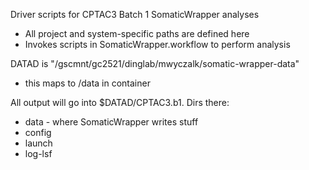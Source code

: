 Driver scripts for CPTAC3 Batch 1 SomaticWrapper analyses 

* All project and system-specific paths are defined here
* Invokes scripts in SomaticWrapper.workflow to perform analysis

DATAD is "/gscmnt/gc2521/dinglab/mwyczalk/somatic-wrapper-data"
 - this maps to /data in container

All output will go into $DATAD/CPTAC3.b1.  Dirs there:
 - data - where SomaticWrapper writes stuff
 - config
 - launch 
 - log-lsf


